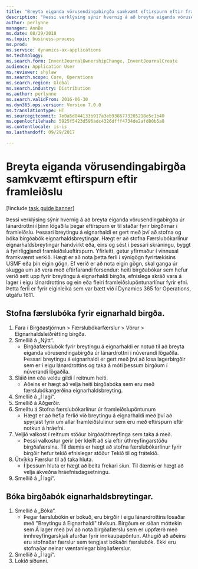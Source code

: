 ```yaml
--- 
title: "Breyta eiganda vörusendingabirgða samkvæmt eftirspurn eftir framleiðslu"
description: "Þessi verklýsing sýnir hvernig á að breyta eiganda vörusendingabirgða úr lánardrottni í þinn lögaðila þegar eftirspurn er til staðar fyrir birgðirnar í framleiðslu."
author: perlynne
manager: AnnBe
ms.date: 08/29/2018
ms.topic: business-process
ms.prod: 
ms.service: dynamics-ax-applications
ms.technology: 
ms.search.form: InventJournalOwnershipChange, InventJournalCreate
audience: Application User
ms.reviewer: shylaw
ms.search.scope: Core, Operations
ms.search.region: Global
ms.search.industry: Distribution
ms.author: perlynne
ms.search.validFrom: 2016-06-30
ms.dyn365.ops.version: Version 7.0.0
ms.translationtype: HT
ms.sourcegitcommit: 7e0a5d044133b917a3eb9386773205218e5c1b40
ms.openlocfilehash: 5925f5423d596adc4326dfff4734de2afd80b5a8
ms.contentlocale: is-is
ms.lasthandoff: 09/29/2017

---
```

# <a name="change-the-ownership-of-consignment-inventory-based-on-production-demand"></a>Breyta eiganda vörusendingabirgða samkvæmt eftirspurn eftir framleiðslu

[!include [task guide banner](../../includes/task-guide-banner.md)]

Þessi verklýsing sýnir hvernig á að breyta eiganda vörusendingabirgða úr lánardrottni í þinn lögaðila þegar eftirspurn er til staðar fyrir birgðirnar í framleiðslu. Þessari breytingu á eignarhaldi er gert með því að stofna og bóka birgðabók eignarhaldsbreytingar. Hægt er að stofna Færslubókarlínur eignarhaldsbreytingar handvirkt eða, eins og sést í þessari skráningu, byggt á fyrirliggjandi framleiðslueftirspurn. Yfirleitt, getur yfirmaður í vinnusal framkvæmt verkið. Hægt er að nota þetta ferli í sýnigögn fyrirtækisins USMF eða þín eigin gögn. Ef verið er að nota eigin gögn, skal ganga úr skugga um að vera með eftirfarandi forsendur: heiti birgðabókar sem hefur verið sett upp fyrir breytingu á eignarhaldi birgða, efnislega skráð vara á lager í eigu lánardrottins og ein eða fleiri framleiðslupöntunarlínur fyrir efni. Þetta ferli er fyrir eiginleika sem var bætt við í Dynamics 365 for Operations, útgáfu 1611.


## <a name="create-an-inventory-ownership-journal"></a>Stofna færslubóka fyrir eignarhald birgða.
1. Fara í Birgðastjórnun > Færslubókarfærslur > Vörur > Eignarhaldsleiðrétting birgða.
2. Smellið á „Nýtt“.
    * Birgðafærslubók fyrir breytingu á eignarhaldi er notuð til að breyta eiganda vörusendingabirgða úr lánardrottni í núverandi lögaðila. Þessari breytingu á eignarhaldi er gert með því að losa lagerbirgðir sem er í eigu lánardrottins og taka á móti þessum birgðum í núverandi lögaðila.  
3. Sláið inn eða veldu gildi í reitnum heiti.
    * Aðeins er hægt að velja heiti birgðabóka sem eru með færslubókargerðina eignarhaldsbreyting.  
4. Smellið á „Í lagi“.
5. Smellið á Aðgerðir.
6. Smelltu á Stofna færslubókarlínur úr framleiðslupöntunum
    * Hægt er að hefja ferlið við breytingu á eignarhaldi með því að spyrjast fyrir um allar framleiðslulínur sem eru með eftirspurn eftir notkun á hráefni.  
7. Veljið valkost í reitnum stöður birgðaúthreyfinga sem taka á með.
    * Þessi valkostur gerir þér kleift að sía eftir úthreyfingarstöðu birgðafærslna. Til dæmis er hægt að stofna færslubókarlínur fyrir birgðir hefur tekið efnislegar stöður Tekið til og frátekið.  
8. Útvíkka Færslur til að taka hluta.
    * Í þessum hluta er hægt að beita frekari síun. Til dæmis er hægt að velja ákveðna hráefnisdagsetningu.  
9. Smellið á „Í lagi“.

## <a name="post-the-inventory-ownership-change-journal"></a>Bóka birgðabók eignarhaldsbreytingar.
1. Smellið á „Bóka“.
    * Þegar færslubókin er bókuð, eru birgðir í eigu lánardrottins losaðar með "Breytingu á Eignarhaldi" tilvísun. Birgðum er síðan móttekin sem Á lager með því að nota birgðafærslu sem er uppfærð með innhreyfingarskjali afurðar fyrir innkaupapöntun. Athugið að aðeins eru stofnaðar færslur sem tengjast bókaðri færslubók. Ekki eru stofnaðar neinar væntanlegar birgðafærslur.  
2. Smellið á „Í lagi“.
3. Lokið síðunni.


